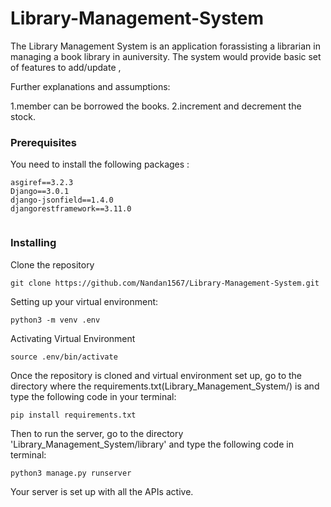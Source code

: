 # Library-Management-System
The Library Management System is an application forassisting a librarian in managing a book library in auniversity. The system would provide basic set of features to add/update ,

Further explanations and assumptions:

1.member can be borrowed the books.
2.increment and decrement the stock.

### Prerequisites

You need to install the following packages :

```
asgiref==3.2.3
Django==3.0.1
django-jsonfield==1.4.0
djangorestframework==3.11.0


```

### Installing

Clone the repository

```
git clone https://github.com/Nandan1567/Library-Management-System.git
```

Setting up your virtual environment:

```
python3 -m venv .env
```

Activating Virtual  Environment

```
source .env/bin/activate
```

Once the repository is cloned and virtual environment set up, go to the directory where the requirements.txt(Library_Management_System/) is and type the following code in your terminal:

```
pip install requirements.txt
```

Then to run the server, go to the directory 'Library_Management_System/library' and type the following code in terminal:

```
python3 manage.py runserver
```

Your server is set up with all the APIs active.


